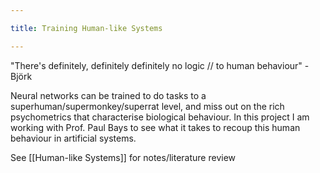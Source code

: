 ```yaml
---

title: Training Human-like Systems

---
```

"There's definitely, definitely definitely no logic // to human behaviour" - Björk


Neural networks can be trained to do tasks to a superhuman/supermonkey/superrat level, and miss out on the rich psychometrics that characterise biological behaviour. In this project I am working with Prof. Paul Bays to see what it takes to recoup this human behaviour in artificial systems.

See [[Human-like Systems]] for notes/literature review
